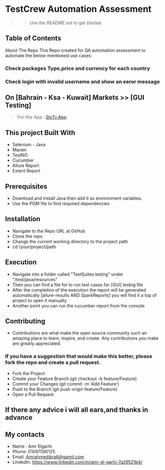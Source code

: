 # TestCrew Automation Assessment 

>>Use the README.md to get started

## Table of Contents
About The Repo
This Repo created for QA automation assessment to automate the below-mentioned use cases:


### Check packages Type,price and currency for each country
### Check login with invalid username and show an eeror message 
## On [Bahrain - Ksa - Kuwait] Markets >>   [GUI Testing]
> For this App : [StcTv App](https://subscribe.stctv.com/kw-en)


 
## This project Built With
* Selenium - Java
* Maven
* TestNG
* Cucumber
* Allure Report
* Extent Report

## Prerequisites
* Download and install Java then add it as environment variables.
* Use the POM file to find required dependencies

## Installation
* Navigate to the Repo URL at GitHub
* Clone the repo
* Change the current working directory to the project path
* cd /your/project/path

## Execution
* Navigate into a folder called "TestSuites.testng" under "/test/java/resources" 
* Then you can find a file for to run test cases for [GUI] testng file
* After the completion of the execution the report will be generated automatically [allure-results AND SparkReports] you will find it a top of project to open it manually
* Another point you can run the cucumber report from the console

## Contributing
* Contributions are what make the open source community such an amazing place to learn, inspire, and create. Any contributions you make are greatly appreciated.

### If you have a suggestion that would make this better, please fork the repo and create a pull request.

* Fork the Project
* Create your Feature Branch (git checkout -b feature/Feature)
* Commit your Changes (git commit -m 'Add Feature')
* Push to the Branch (git push origin feature/Feature)
* Open a Pull Request

## If there any advice i will all ears,and thanks in advance

## My contacts
*  Name : Amr Elgarhi
* Phone: 01097590125
*  Email: Amrahmedibra6@gamil.com 
* LinekdIn: https://www.linkedin.com/in/amr-el-garhi-7a29521b4/
